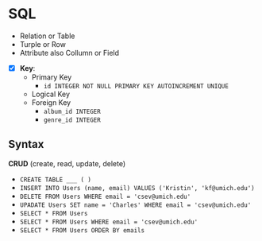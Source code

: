 # SQL 

- Relation or Table
- Turple or Row
- Attribute also Collumn or Field

- [x] **Key**:
  - Primary Key
    - `id INTEGER NOT NULL PRIMARY KEY AUTOINCREMENT UNIQUE`
  - Logical Key
  - Foreign Key
    - `album_id INTEGER`
    - `genre_id INTEGER`

## Syntax

**CRUD** (create, read, update, delete)

- `CREATE TABLE ___ ( )`
- `INSERT INTO Users (name, email) VALUES ('Kristin', 'kf@umich.edu')`
- `DELETE FROM Users WHERE email = 'csev@umich.edu'`
- `UPADATE Users SET name = 'Charles' WHERE email = 'csev@umich.edu'`
- `SELECT * FROM Users`
- `SELECT * FROM Users WHERE email = 'csev@umich.edu'`
- `SELECT * FROM Users ORDER BY emails`
